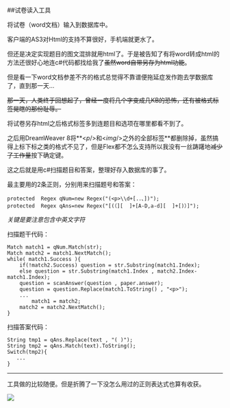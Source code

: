##试卷读入工具

将试卷（word文档）输入到数据库中。

客户端的AS3对Html的支持不算很好，手机端就更水了。

但还是决定实现题目的图文混排就用html了。于是被告知了有将word转成html的方法还很好心地连c#代码都找给我了~~虽然word自带另存为html功能~~。

但是看一下word文档参差不齐的格式总觉得不靠谱便拖延症发作跑去学数据库了，直到那一天...

~~那一天，人类终于回想起了，曾经一度将几个字变成几KB的恐怖，还有被格式标签晃瞎的那份耻辱。~~

将试卷另存html之后格式标签多到连题目和选项在哪里都看不到了。

之后用DreamWeaver 8将**<*p*/>和<*img*/>之外的全部标签**都删除掉，虽然搞得上标下标之类的格式不见了，但是Flex都不怎么支持所以我没有一丝踌躇地~~减少了工作量~~按下确定键。

这之后就是用c#扫描题目和答案，整理好存入数据库的事了。

最主要用的2条正则，分别用来扫描题号和答案：
```
protected  Regex qNum=new Regex("(<p>\\d+[.．、])");
protected  Regex qAns=new Regex("[(（][  ]+[A-D,a-d][  ]+[)）]");
```
*关键是要注意包含中英文字符*

扫描题干代码：
```
Match match1 = qNum.Match(str);
Match match2 = match1.NextMatch();
while( match1.Success ){
    if(!match2.Success) question = str.Substring(match1.Index);
	else question = str.Substring(match1.Index , match2.Index-match1.Index);
    question = scanAnswer(question , paper.answer);
	question = question.Replace(match1.ToString() , "<p>");
    ...
    	match1 = match2;
	match2 = match2.NextMatch();
}
```

扫描答案代码：
```
String tmp1 = qAns.Replace(text , "( )");
String tmp2 = qAns.Match(text).ToString();
Switch(tmp2){
   ...
}
```

---
工具做的比较随便。但是折腾了一下没怎么用过的正则表达式也算有收获。

![](https://raw.githubusercontent.com/CloudTsang/OnlineTest/master/picture/test3.png)

